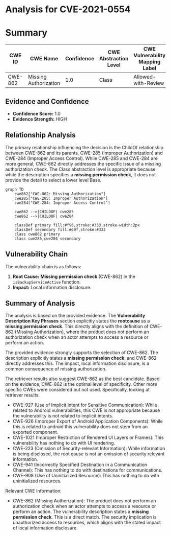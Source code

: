 # Analysis for CVE-2021-0554

# Summary
| CWE ID | CWE Name | Confidence | CWE Abstraction Level | CWE Vulnerability Mapping Label | CWE-Vulnerability Mapping Notes |
|---|---|---|---|---|---|
| CWE-862 | Missing Authorization | 1.0 | Class | Allowed-with-Review | Primary CWE |

## Evidence and Confidence

*   **Confidence Score:** 1.0
*   **Evidence Strength:** HIGH

## Relationship Analysis
The primary relationship influencing the decision is the ChildOf relationship between CWE-862 and its parents, CWE-285 (Improper Authorization) and CWE-284 (Improper Access Control). While CWE-285 and CWE-284 are more general, CWE-862 directly addresses the specific issue of a missing authorization check. The Class abstraction level is appropriate because while the description specifies a **missing permission check**, it does not provide the detail to select a lower level Base.

```mermaid
graph TD
    cwe862["CWE-862: Missing Authorization"]
    cwe285["CWE-285: Improper Authorization"]
    cwe284["CWE-284: Improper Access Control"]
    
    cwe862 -->|CHILDOF| cwe285
    cwe862 -->|CHILDOF| cwe284

    classDef primary fill:#f96,stroke:#333,stroke-width:2px
    classDef secondary fill:#69f,stroke:#333
    class cwe862 primary
    class cwe285,cwe284 secondary
```

## Vulnerability Chain
The vulnerability chain is as follows:
1.  **Root Cause:** **Missing permission check** (CWE-862) in the `isBackupServiceActive` function.
2.  **Impact:** Local information disclosure.

## Summary of Analysis
The analysis is based on the provided evidence. The **Vulnerability Description Key Phrases** section explicitly states the **rootcause** as a **missing permission check**. This directly aligns with the definition of CWE-862 (Missing Authorization), where the product does not perform an authorization check when an actor attempts to access a resource or perform an action.

The provided evidence strongly supports the selection of CWE-862.
The description explicitly states a **missing permission check**, and CWE-862 directly addresses this. The impact, local information disclosure, is a common consequence of missing authorization.

The retriever results also suggest CWE-862 as the best candidate.
Based on the evidence, CWE-862 is the optimal level of specificity. Other more specific CWEs were considered but not used. Specifically, looking at retriever results.
*   CWE-927 (Use of Implicit Intent for Sensitive Communication): While related to Android vulnerabilities, this CWE is not appropriate because the vulnerability is not related to implicit intents.
*   CWE-926 (Improper Export of Android Application Components): While this is related to android this vulnerability does not stem from an exported component.
*   CWE-1021 (Improper Restriction of Rendered UI Layers or Frames): This vulnerability has nothing to do with UI rendering.
*   CWE-223 (Omission of Security-relevant Information): While information is being disclosed, the root cause is not an omission of security relevant information.
*   CWE-941 (Incorrectly Specified Destination in a Communication Channel): This has nothing to do with destinations for communications.
*   CWE-908 (Use of Uninitialized Resource): This has nothing to do with uninitialized resources.

Relevant CWE Information:
*   CWE-862 (Missing Authorization): The product does not perform an authorization check when an actor attempts to access a resource or perform an action. The vulnerability description states a **missing permission check**. This is a direct match. The security implication is unauthorized access to resources, which aligns with the stated impact of local information disclosure.